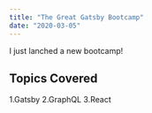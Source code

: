 ```yaml
---
title: "The Great Gatsby Bootcamp"
date: "2020-03-05"
---
```


I just lanched a new bootcamp!

## Topics Covered

1.Gatsby
2.GraphQL
3.React
